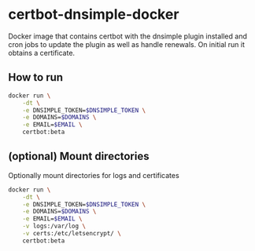 # certbot-dnsimple-docker

Docker image that contains certbot with the dnsimple plugin installed and cron jobs to update the plugin as well as handle renewals. On initial run it obtains a certificate.

## How to run

```sh
docker run \
    -dt \
    -e DNSIMPLE_TOKEN=$DNSIMPLE_TOKEN \
    -e DOMAINS=$DOMAINS \
    -e EMAIL=$EMAIL \
    certbot:beta
```

## (optional) Mount directories

Optionally mount directories for logs and certificates

```sh
docker run \
    -dt \
    -e DNSIMPLE_TOKEN=$DNSIMPLE_TOKEN \
    -e DOMAINS=$DOMAINS \
    -e EMAIL=$EMAIL \
    -v logs:/var/log \
    -v certs:/etc/letsencrypt/ \
    certbot:beta
```